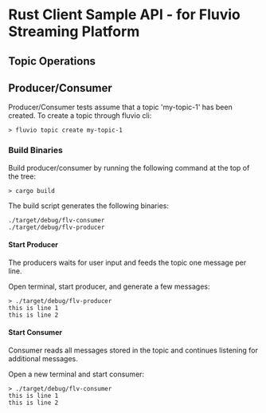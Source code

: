 # Rust Client Sample API - for Fluvio Streaming Platform

## Topic Operations



## Producer/Consumer

Producer/Consumer tests assume that a topic 'my-topic-1' has been created.
To create a topic through fluvio cli:

```
> fluvio topic create my-topic-1
```

### Build Binaries

Build producer/consumer by running the following command at the top of the tree:

```
> cargo build
```

The build script generates the following binaries:
```
./target/debug/flv-consumer
./target/debug/flv-producer
```

#### Start Producer

The producers waits for user input and feeds the topic one message per line.

Open terminal, start producer, and generate a few messages:

```
> ./target/debug/flv-producer
this is line 1
this is line 2
```

#### Start Consumer

Consumer reads all messages stored in the topic and continues listening for additional messages. 

Open a new terminal and start consumer:

```
> ./target/debug/flv-consumer
this is line 1
this is line 2
```
